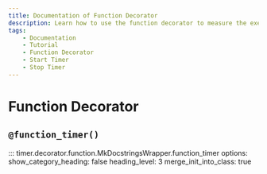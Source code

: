```yaml
---
title: Documentation of Function Decorator
description: Learn how to use the function decorator to measure the execution time of Python functions. Includes code examples for beginners and advanced users.
tags:
    - Documentation
    - Tutorial
    - Function Decorator
    - Start Timer
    - Stop Timer
---
```


# Function Decorator
## `@function_timer()`

::: timer.decorator.function.MkDocstringsWrapper.function_timer
    options:
      show_category_heading: false
      heading_level: 3
      merge_init_into_class: true
